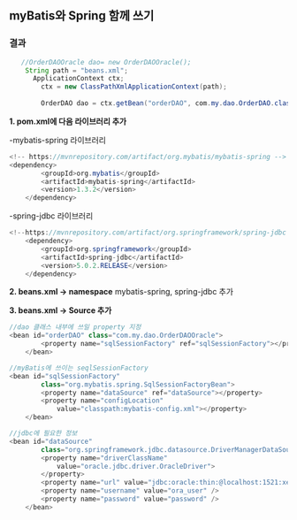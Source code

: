 ## myBatis와 Spring 함께 쓰기
### 결과 
```java
   //OrderDAOOracle dao= new OrderDAOOracle(); 
   	String path = "beans.xml";
	  ApplicationContext ctx;
	  	ctx = new ClassPathXmlApplicationContext(path);
	  	
	  	OrderDAO dao = ctx.getBean("orderDAO", com.my.dao.OrderDAO.class);
```

**1. pom.xml에 다음 라이브러리 추가**

-mybatis-spring 라이브러리
```java
<!-- https://mvnrepository.com/artifact/org.mybatis/mybatis-spring -->
<dependency>
        <groupId>org.mybatis</groupId>
        <artifactId>mybatis-spring</artifactId>
        <version>1.3.2</version>
    </dependency>
```
-spring-jdbc 라이브러리
```java
<!--https://mvnrepository.com/artifact/org.springframework/spring-jdbc -->
    <dependency>
        <groupId>org.springframework</groupId>
        <artifactId>spring-jdbc</artifactId>
        <version>5.0.2.RELEASE</version>
    </dependency>
```
**2. beans.xml -> namespace**
mybatis-spring, spring-jdbc 추가

**3. beans.xml -> Source 추가**
```java
//dao 클래스 내부에 쓰일 property 지정
<bean id="orderDAO" class="com.my.dao.OrderDAOOracle">
		<property name="sqlSessionFactory" ref="sqlSessionFactory"></property>
	</bean>

//myBatis에 쓰이는 seqlSessionFactory
<bean id="sqlSessionFactory"
		class="org.mybatis.spring.SqlSessionFactoryBean">
		<property name="dataSource" ref="dataSource"></property>
		<property name="configLocation"
			value="classpath:mybatis-config.xml"></property>
	</bean>

//jdbc에 필요한 정보
<bean id="dataSource"
		class="org.springframework.jdbc.datasource.DriverManagerDataSource">
		<property name="driverClassName"
			value="oracle.jdbc.driver.OracleDriver">
		</property>
		<property name="url" value="jdbc:oracle:thin:@localhost:1521:xe" />
		<property name="username" value="ora_user" />
		<property name="password" value="password" />
	</bean>

```
<!--stackedit_data:
eyJoaXN0b3J5IjpbMTExMzQ4OTI0OSw4ODc5MTc1OTksMTQwMD
M3NTIwNCwxNTE3MDY1NTUsMTgwNjYwOTk0Myw1NTQyNTg1Miwt
MTAxODUwMDg2MCwxNzYwMDczMjcyLC04NDI0NzA0NjMsLTgyOT
A4NjUyNywtODg4NDM2NzgxXX0=
-->